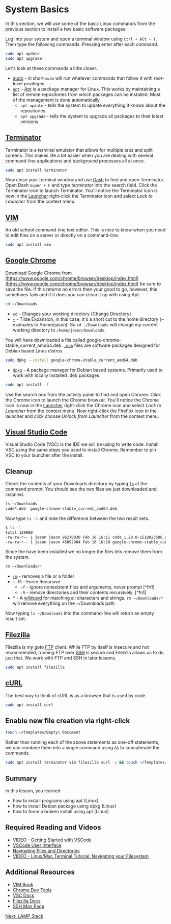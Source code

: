 # System Basics
In this section, we will use some of the basic Linux commands from the previous section to install a few basic software packages.

Log into your system and open a terminal window using ```Ctrl + Alt + T```. Then type the following commands. Pressing enter after each command.

```sh
sudo apt update
sudo apt upgrade
```
Let's look at these commands a little closer.
* [sudo](https://help.ubuntu.com/community/RootSudo) - in short ```sudo``` will run whatever commands that follow it with root-level privileges.
* [```apt```](http://manpages.ubuntu.com/manpages/zesty/man8/apt.8.html) - [Apt](https://help.ubuntu.com/lts/serverguide/apt.html) is a package manager for Linux. This works by maintaining a list of remote repositories from which packages can be installed. Most of the management is done automatically.
    * ```apt update``` - tells the system to update everything it knows about the repositories.   
    * ```apt upgrade``` - tells the system to upgrade all packages to their latest versions.

## [Terminator](https://gnometerminator.blogspot.com/p/introduction.html)

Terminator is a terminal emulator that allows for multiple tabs and split screens. This makes life a lot easier when you are dealing with several command-line applications and background processes all at once.

```sh
sudo apt install terminator
```
Now close your terminal window and use [Dash](https://help.ubuntu.com/lts/ubuntu-help/unity-dash-intro.html) to find and open Terminator. Open Dash ```Super + F``` and type _terminator_ into the search field. Click the Terminator icon to launch Terminator. You'll notice the Terminator icon is now in the [Launcher](https://help.ubuntu.com/stable/ubuntu-help/unity-launcher-intro.html) right-click the Terminator icon and select _Lock to Launcher_ from the context menu.

## [VIM](http://www.vim.org/)

An old school command-line text editor. This is nice to know when you need to edit files on a server or directly on a command-line.

```sh
sudo apt install vim
```
## [Google Chrome](https://support.google.com/chrome/?hl=en#topic=3227046)

Download Google Chrome from [https://www.google.com/chrome/browser/desktop/index.html](https://www.google.com/chrome/browser/desktop/index.html) be sure to save the file. If this returns no errors then your good to go, however, this sometimes fails and if it does you can clean it up with using Apt.

```sh
cd ~/Downloads
```

* [```cd```](http://manpages.ubuntu.com/manpages/zesty/man1/cd.1posix.html) - Changes your working directory (Change Directory)
* [```~```](http://www.gnu.org/software/bash/manual/html_node/Tilde-Expansion.html) -
Tilde Expansion, in this case, it's a short cut to the home directory (~ evaluates to /home/jason). So ```cd ~/Downloads``` will change my current working directory to ```/home/jason/Downloads```.

You will have downloaded a file called google-chrome-stable_current_amd64.deb. [```.deb```](https://www.debian.org/doc/manuals/debian-faq/ch-pkg_basics.en.html) files are software packages designed for Debian based Linus distros.

```sh
sudo dpkg --install google-chrome-stable_current_amd64.deb
```

* [```dpkg```](https://help.ubuntu.com/lts/serverguide/dpkg.html) - A package manager for Debian based systems. Primarily used to work with locally installed .deb packages.

```sh
sudo apt install -f
```

Use the search box from the activity panel to find and open Chrome. Click the Chrome icon to launch the Chrome browser. You'll notice the Chrome icon is now in the [Launcher](https://help.ubuntu.com/stable/ubuntu-help/unity-launcher-intro.html) right-click the Chrome icon and select _Lock to Launcher_ from the context menu. Now right-click the FireFox icon in the launcher and click choose _Unlock from Launcher_ from the context menu.

## [Visual Studio Code](https://code.visualstudio.com/)

Visual Studio Code (VSC) is the IDE we will be using to write code. Install VSC using the same steps you used to install Chrome. Remember to pin VSC to your launcher after the install.

## Cleanup
Check the contents of your Downloads directory by typing [```ls```](http://manpages.ubuntu.com/manpages/zesty/man1/ls.1.html) at the command prompt. You should see the two files we just downloaded and installed.

```sh
ls ~/Downloads
code*.deb  google-chrome-stable_current_amd64.deb
```

Now type ```ls -l``` and note the difference between the two result sets.

```sh
$ ls -l
total 129080
-rw-rw-r-- 1 jason jason 86270030 Feb 16 16:11 code_1.20.0-1518023506_amd64.deb
-rw-rw-r-- 1 jason jason 45892904 Feb 16 16:18 google-chrome-stable_current_amd64.deb
```

Since the have been installed we no longer the files lets remove them from the system.

```sh
rm ~/Downloads/*
```

* [```rm```](http://manpages.ubuntu.com/manpages/zesty/man1/rm.1.html) - removes a file or a folder
* -```-fR``` - Force Recursive
    * ```-f``` - ignore nonexistent files and arguments, never prompt [^fn1]
    * ```-R``` - remove directories and their contents recursively. [^fn1]
* \* - A [wildcard](http://www.tldp.org/LDP/GNU-Linux-Tools-Summary/html/x11655.htm)
for matching all characters and strings. ```rm ~/Downloads/*``` will remove everything on the ~/Downloads path

Now typing ```ls ~/Downloads``` into the command-line will return an empty result set.


## [Filezilla](https://filezilla-project.org/)

Filezilla is my goto [FTP](https://en.wikipedia.org/wiki/File_Transfer_Protocol) client. While FTP by itself is insecure and not recommended, running FTP over [SSH](https://en.wikipedia.org/wiki/Secure_Shell) is secure and Filezilla allows us to do just that. We work with FTP and SSH in later lessons.

```sh
sudo apt install filezilla
```

## [cURL](https://curl.haxx.se/docs/manpage.html)

The best way to think of cURL is as a browser that is used by code.

```sh
sudo apt install curl
```

## Enable new file creation via right-click

```sh
touch ~/Templates/Empty\ Document
```

Rather than running each of the above statements as one-off statements, we can combine them into a single command using ```&&``` to concatenate the commands.

```sh
sudo apt install terminator vim filezilla curl -y && touch ~/Templates/Empty\ Document
```

## Summary
In this lesson, you learned
* how to install programs using apt (Linux)
* how to install Debian package using dpkg (Linux)
* how to force a broken install using apt (Linux)

## Required Reading and Videos
* [VIDEO - Getting Started with VSCode](https://code.visualstudio.com/docs/introvideos/basics)
* [VSCode User Interface](https://code.visualstudio.com/docs/getstarted/userinterface)
* [Navigating Files and Directories](https://datacarpentry.org/shell-genomics/02-the-filesystem/index.html)
* [VIDEO - Linux/Mac Terminal Tutorial: Navigating your Filesystem](https://www.youtube.com/watch?v=j6vKLJxAKfw)

## Additional Resources
* [VIM Book](http://ftp.vim.org/pub/vim/doc/book/vimbook-OPL.pdf)
* [Chrome Dev Tools](https://developer.chrome.com/devtools)
* [VSC Docs](https://code.visualstudio.com/docs)
* [Filezilla Docs](https://wiki.filezilla-project.org/Documentation)
* [SSH Man Page](http://linuxcommand.org/man_pages/ssh1.html)


[Next: LAMP Stack](04-LAMPStack.md)

